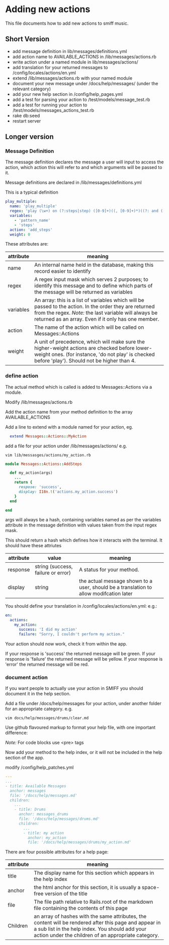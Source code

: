 # Adding new actions

This file documents how to add new actions to smiff music.

## Short Version

* add message definition in lib/messages/definitions.yml
* add action name to AVAILABLE_ACTIONS in /lib/messages/actions.rb
* write action under a named module in lib/messages/actions/
* add translation for your returned messages to /config/locales/actions/en.yml
* extend /lib/messages/actions.rb with your named module
* document your new message under /docs/help/messages/ (under the relevant category)
* add your new help section in /config/help_pages.yml
* add a test for parsing your action to /test/models/message_test.rb
* add a test for running your action to /test/models/messages_actions_test.rb
* rake db:seed
* restart server

## Longer version

### Message Definition

The message definition declares the message a user will input to access the action, which action this will refer to and which arguments will be passed to it. 

Message definitions are declared in /lib/messages/definitions.yml

This is a typical definition 

```yaml
play_multiple:
  name: 'play_multiple'
  regex: 'play (\w+) on (?:steps|step) ([0-9]+)((, [0-9]+)*)((?: and ([0-9]+))*)'
  variables:
    - 'pattern_name'
    - 'steps'
  action: 'add_steps'
  weight: 0
```

These attributes are:

| attribute | meaning |
| --------- | ------- |
| name | An internal name held in the database, making this record easier to identify |
| regex | A regex input mask which serves 2 purposes; to identify this message and to define which parts of the message will be returned as variables |
| variables | An array: this is a list of variables which will be passed to the action. In the order they are returned from the regex. *Note:* the last variable will always be returned as an array. Even if it only has one member. |
| action | The name of the action which will be called on Messages::Actions |
| weight | A unit of precedence, which will make sure the higher-weight actions are checked before lower-weight ones. (for instance, 'do not play' is checked before 'play'). Should not be higher than 4. |

### define action

The actual method which is called is added to Messages::Actions via a module. 

Modify /lib/messages/actions.rb

Add the action name from your method definition to the array AVAILABLE_ACTIONS 

Add a line to extend with a module named for your action, eg. 

```ruby
  extend Messages::Actions::MyAction
```

add a file for your action under /lib/messages/actions/ e.g.

```
vim lib/messasges/actions/my_action.rb
```

```ruby
module Messages::Actions::AddSteps

  def my_action(args)
    ...
    return {
      respose: 'success',
      display: I18n.t('actions.my_action.success')
    }
  end

end
```

args will always be a hash, containing variables named as per the variables attribute in the message definition with values taken from the input regex mask.

This should return a hash which defines how it interacts with the terminal. It should have these attriutes

| attribute | value | meaning |
| --------- | ----- | ------- |
| response| string (success, failure or error) | A status for your method.|
| display | string | the actual message shown to a user, should be a translation to allow modifcation later |

You should define your translation in /config/locales/actions/en.yml: e.g.:

```yaml
en:
  actions:
    my_action:
      success: 'I did my action'
      failure: "Sorry, I couldn't perform my action."
```

Your action should now work, check it from within the app. 

If your response is 'success' the returned message will be green.
If your response is 'failure' the returned message will be yellow.
If your response is 'error' the returned message will be red.

### document action

If you want people to actually use your action in SMIFF you should document it in the help section.

Add a file under /docs/help/messages for your action, under another folder for an appropriate category. e.g.

```
vim docs/help/messages/drums/clear.md
```

Use github flavoured markup to format your help file, with one important difference:

*Note:* For code blocks use \<pre\> tags

Now add your method to the help index, or it will not be included in the help section of the app.

modify /config/help_patches.yml

```yaml
---
...
- title: Available Messages
  anchor: messages
  file: '/docs/help/messages.md'
  children:
    ...
    - title: Drums
      anchor: messages_drums
      file: '/docs/help/messages/drums.md'
      children:
        ...
        - title: my action
          anchor: my_action
          file: '/docs/help/messages/drums/my_action.md'
```

There are four possible attributes for a help page:

| attribute | meaning |
| --------- | ------- |
| title | The display name for this section which appears in the help index |
| anchor | the html anchor for this section, it is usually a space-free version of the title | 
| file | The file path relative to Rails.root of the markdown file containing the contents of this page |
| Children | an array of hashes with the same attributes, the content will be rendered after this page and appear in a sub list in the help index. You should add your action under the children of an appropriate category. |


